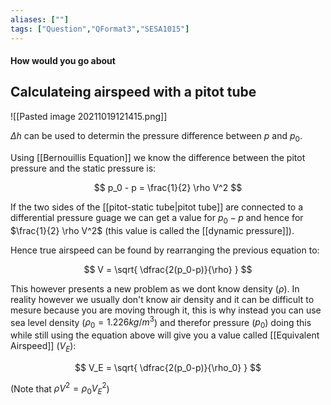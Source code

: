 ```yaml
---
aliases: [""]
tags: ["Question","QFormat3","SESA1015"]
---
```


#### How would you go about
## Calculateing airspeed with a pitot tube
![[Pasted image 20211019121415.png]]

$\Delta h$ can be used to determin the pressure difference between $p$ and $p_0$.

Using [[Bernouillis Equation]] we know the difference between the pitot pressure and the static pressure is:

$$ p_0 - p = \frac{1}{2} \rho V^2 $$

If the two sides of the [[pitot-static tube|pitot tube]] are connected to a differential pressure guage we can get a value for $p_0-p$ and hence for $\frac{1}{2} \rho V^2$ (this value is called the [[dynamic pressure]]).

Hence true airspeed can be found by rearranging the previous equation to:

$$ V = \sqrt{ \dfrac{2(p_0-p)}{\rho} } $$

This however presents a new problem as we dont know density ($\rho$). In reality however we usually don't know air density and it can be difficult to mesure because you are moving through it, this is why instead you can use sea level density ($\rho_0 = 1.226 kg/m^3$) and therefor pressure ($p_0$) doing this while still using the equation above will give you a value called [[Equivalent Airspeed]] ($V_E$):

$$ V_E = \sqrt{ \dfrac{2(p_0-p)}{\rho_0} } $$

(Note that $\rho V^{2}= \rho_0 V_E^2$) 
